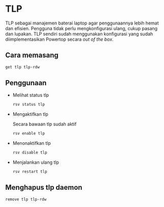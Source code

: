 # TLP

TLP sebagai manajemen baterai laptop agar penggunaannya lebih hemat dan efisien. Pengguna tidak perlu mengkonfigurasi ulang, cukup pasang dan lupakan. TLP sendiri sudah menggunakan konfigurasi yang sudah diimplementasikan Powertop secara _out of the box_.

## Cara memasang

```sh
get tlp tlp-rdw
```

## Penggunaan

- Melihat status tlp

    ```sh
    rsv status tlp
    ```

- Mengaktifkan tlp

    Secara bawaan tlp sudah aktif

    ```sh
    rsv enable tlp
    ```

- Menonaktifkan tlp

    ```sh
    rsv disable tlp
    ```

- Menjalankan ulang tlp

    ```sh
    rsv restart tlp
    ```

## Menghapus tlp daemon

```sh
remove tlp tlp-rdw
```
